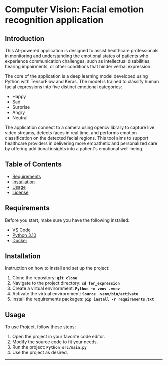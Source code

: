 # **Computer Vision: Facial emotion recognition application**

## **Introduction**
This AI-powered application is designed to assist healthcare professionals in monitoring and understanding the emotional states of patients who experience communication challenges, such as intellectual disabilities, hearing impairments, or other conditions that hinder verbal expression.

The core of the application is a deep learning model developed using Python with TensorFlow and Keras. The model is trained to classify human facial expressions into five distinct emotional categories:
- Happy
- Sad
- Surprise
- Angry
- Neutral

The application connect to a camera using opencv library to capture live video streams, detects faces in real time, and performs emotion classification on the detected facial regions. This tool aims to support healthcare providers in delivering more empathetic and personalized care by offering additional insights into a patient's emotional well-being.

## **Table of Contents**

- [Requirements](#requirements)
- [Installation](#installation)
- [Usage](#usage)
- [License](#license)

## **Requirements**

Before you start, make sure you have the following installed:

- [VS Code](https://code.visualstudio.com/download)
- [Python 3.10](https://www.python.org/downloads/)
- [Docker](https://www.docker.com/get-started)

## **Installation**

Instruction on how to install and set up the project:

1. Clone the repository: **`git clone`**
2. Navigate to the project directory: **`cd fer_expression`**
3. Create a virtual envirornment: **`Python -m venv .venv`**
4. Activate the virtual envirornment: **`Source .venv/bin/activate`**
5. Install the requirements packages: **`pip install -r requirements.txt`**

## **Usage**

To use Project, follow these steps:

1. Open the project in your favorite code editor.
2. Modify the source code to fit your needs.
3. Run the project: **`Python src/main.py`**
5. Use the project as desired.
--------
